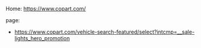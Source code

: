 Home: https://www.copart.com/

page:
- https://www.copart.com/vehicle-search-featured/select?intcmp=__sale-lights_hero_promotion
